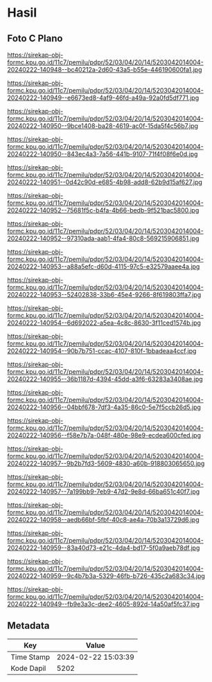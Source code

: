 # Hasil

## Foto C Plano

https://sirekap-obj-formc.kpu.go.id/11c7/pemilu/pdpr/52/03/04/20/14/5203042014004-20240222-140948--bc40212a-2d60-43a5-b55e-446190600fa1.jpg

https://sirekap-obj-formc.kpu.go.id/11c7/pemilu/pdpr/52/03/04/20/14/5203042014004-20240222-140949--e6673ed8-4af9-46fd-a49a-92a0fd5df771.jpg

https://sirekap-obj-formc.kpu.go.id/11c7/pemilu/pdpr/52/03/04/20/14/5203042014004-20240222-140950--9bce1408-ba28-4619-ac0f-15da5f4c56b7.jpg

https://sirekap-obj-formc.kpu.go.id/11c7/pemilu/pdpr/52/03/04/20/14/5203042014004-20240222-140950--843ec4a3-7a56-441b-9107-71f4f08f6e0d.jpg

https://sirekap-obj-formc.kpu.go.id/11c7/pemilu/pdpr/52/03/04/20/14/5203042014004-20240222-140951--0d42c90d-e685-4b98-add8-62b9d15af627.jpg

https://sirekap-obj-formc.kpu.go.id/11c7/pemilu/pdpr/52/03/04/20/14/5203042014004-20240222-140952--75681f5c-b4fa-4b66-bedb-9f521bac5800.jpg

https://sirekap-obj-formc.kpu.go.id/11c7/pemilu/pdpr/52/03/04/20/14/5203042014004-20240222-140952--97310ada-aab1-4fa4-80c8-569215906851.jpg

https://sirekap-obj-formc.kpu.go.id/11c7/pemilu/pdpr/52/03/04/20/14/5203042014004-20240222-140953--a88a5efc-d60d-4115-97c5-e32579aaee4a.jpg

https://sirekap-obj-formc.kpu.go.id/11c7/pemilu/pdpr/52/03/04/20/14/5203042014004-20240222-140953--52402838-33b6-45e4-9266-8f619803ffa7.jpg

https://sirekap-obj-formc.kpu.go.id/11c7/pemilu/pdpr/52/03/04/20/14/5203042014004-20240222-140954--6d692022-a5ea-4c8c-8630-3f11ced1574b.jpg

https://sirekap-obj-formc.kpu.go.id/11c7/pemilu/pdpr/52/03/04/20/14/5203042014004-20240222-140954--90b7b751-ccac-4107-810f-1bbadeaa4ccf.jpg

https://sirekap-obj-formc.kpu.go.id/11c7/pemilu/pdpr/52/03/04/20/14/5203042014004-20240222-140955--36b1187d-4394-45dd-a3f6-63283a3408ae.jpg

https://sirekap-obj-formc.kpu.go.id/11c7/pemilu/pdpr/52/03/04/20/14/5203042014004-20240222-140956--04bbf678-7df3-4a35-86c0-5e7f5ccb26d5.jpg

https://sirekap-obj-formc.kpu.go.id/11c7/pemilu/pdpr/52/03/04/20/14/5203042014004-20240222-140956--f58e7b7a-048f-480e-98e9-ecdea600cfed.jpg

https://sirekap-obj-formc.kpu.go.id/11c7/pemilu/pdpr/52/03/04/20/14/5203042014004-20240222-140957--9b2b7fd3-5609-4830-a60b-918803065650.jpg

https://sirekap-obj-formc.kpu.go.id/11c7/pemilu/pdpr/52/03/04/20/14/5203042014004-20240222-140957--7a199bb9-7eb9-47d2-9e8d-66ba651c40f7.jpg

https://sirekap-obj-formc.kpu.go.id/11c7/pemilu/pdpr/52/03/04/20/14/5203042014004-20240222-140958--aedb66bf-5fbf-40c8-ae4a-70b3a13729d6.jpg

https://sirekap-obj-formc.kpu.go.id/11c7/pemilu/pdpr/52/03/04/20/14/5203042014004-20240222-140959--83a40d73-e21c-4da4-bd17-5f0a9aeb78df.jpg

https://sirekap-obj-formc.kpu.go.id/11c7/pemilu/pdpr/52/03/04/20/14/5203042014004-20240222-140959--9c4b7b3a-5329-46fb-b726-435c2a683c34.jpg

https://sirekap-obj-formc.kpu.go.id/11c7/pemilu/pdpr/52/03/04/20/14/5203042014004-20240222-140949--fb9e3a3c-dee2-4605-892d-14a50af5fc37.jpg


## Metadata

| Key        | Value               |
| ---------- | ------------------- |
| Time Stamp | 2024-02-22 15:03:39 |
| Kode Dapil | 5202                |



